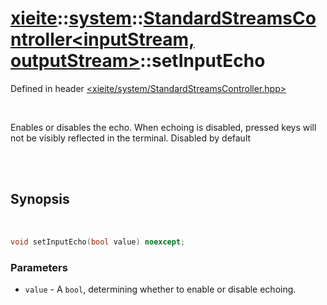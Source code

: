 # [xieite](../../xieite.md)::[system](../../system.md)::[StandardStreamsController<inputStream, outputStream>](../StandardStreamsController.md)::setInputEcho
Defined in header [<xieite/system/StandardStreamsController.hpp>](../../../include/xieite/system/StandardStreamsController.hpp)

<br/>

Enables or disables the echo. When echoing is disabled, pressed keys will not be visibly reflected in the terminal. Disabled by default

<br/><br/>

## Synopsis

<br/>

```cpp
void setInputEcho(bool value) noexcept;
```
### Parameters
- `value` - A `bool`, determining whether to enable or disable echoing.
